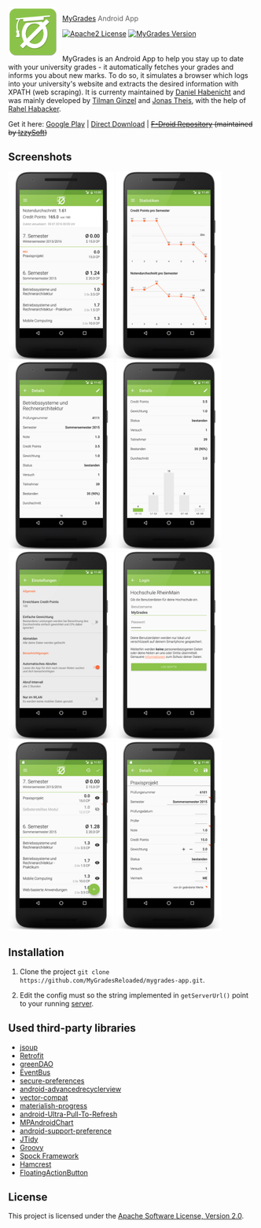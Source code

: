 <img src="assets/icon/app_icon_512x512.png?raw=true" align="left" width="100px" height="100px"/>
<img align="left" width="0" height="100px" hspace="5"/>

> [MyGrades](https://mygrades.aquiver.de/) Android App

[![Apache2 License](https://img.shields.io/badge/license-APACHE2-blue.svg?style=flat-square)](/LICENSE)
[![MyGrades Version](https://img.shields.io/badge/mygrades-0.1.0-8BC34A.svg?style=flat-square)](https://mygrades.aquiver.de)
<br><br><br>
MyGrades is an Android App to help you stay up to date with your university grades - it automatically fetches your grades and informs you about new marks. To do so, it simulates a browser which logs into your university's website and extracts the desired information with XPATH (web scraping). It is currenty maintained by [Daniel Habenicht](https://github.com/DanielHabenicht) and was mainly developed by [Tilman Ginzel](https://github.com/tilmanginzel) and [Jonas Theis](https://github.com/jonastheis), with the help of [Rahel Habacker](https://github.com/RedHilarious). 

Get it here: 
[Google Play](https://play.google.com/store/apps/details?id=dh.mygrades) | 
[Direct Download](https://dev.azure.com/MyGradesReloaded/MyGrades-App/_build?definitionId=2) | 
~~[F-Droid Repository](https://apt.izzysoft.de/fdroid/index/apk/dh.mygrades) (maintained by [IzzySoft](https://github.com/IzzySoft))~~

## Screenshots
<span><img src="assets/screenshots/screen-overview.jpg?raw=true" width="215px" /></span>
<span><img src="assets/screenshots/screen-statistics.jpg?raw=true" width="215px" /></span>
<span><img src="assets/screenshots/screen-detail1.jpg?raw=true" width="215px" /></span>
<span><img src="assets/screenshots/screen-detail2.jpg?raw=true" width="215px" /></span>
<span><img src="assets/screenshots/screen-settings.jpg?raw=true" width="215px" /></span>
<span><img src="assets/screenshots/screen-login-filled.jpg?raw=true" width="215px" /></span>
<span><img src="assets/screenshots/screen-edit-overview.jpg?raw=true" width="215px" /></span>
<span><img src="assets/screenshots/screen-edit-detailed.jpg?raw=true" width="215px" /></span>

## Installation

1. Clone the project `git clone https://github.com/MyGradesReloaded/mygrades-app.git`.

2. Edit the config must so the string implemented in `getServerUrl()` point to your running [server](https://github.com/MyGradesReloaded/mygrades-server).

## Used third-party libraries
* [jsoup](http://jsoup.org/)
* [Retrofit](http://square.github.io/retrofit/)
* [greenDAO](https://github.com/greenrobot/greenDAO)
* [EventBus](https://github.com/greenrobot/EventBus)
* [secure-preferences](https://github.com/scottyab/secure-preferences)
* [android-advancedrecyclerview](https://github.com/h6ah4i/android-advancedrecyclerview)
* [vector-compat](https://github.com/wnafee/vector-compat)
* [materialish-progress](https://github.com/pnikosis/materialish-progress)
* [android-Ultra-Pull-To-Refresh](https://github.com/liaohuqiu/android-Ultra-Pull-To-Refresh)
* [MPAndroidChart](https://github.com/PhilJay/MPAndroidChart)
* [android-support-preference](https://github.com/consp1racy/android-support-preference)
* [JTidy](http://jtidy.sourceforge.net/)
* [Groovy](http://www.groovy-lang.org/)
* [Spock Framework](https://github.com/spockframework/spock)
* [Hamcrest](http://hamcrest.org/)
* [FloatingActionButton](https://github.com/makovkastar/FloatingActionButton)

## License

This project is licensed under the [Apache Software License, Version 2.0](LICENSE).